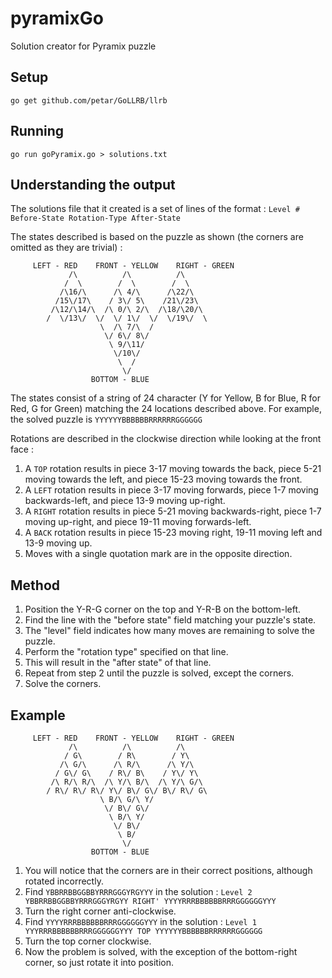 # pyramixGo
Solution creator for Pyramix puzzle

## Setup
`go get github.com/petar/GoLLRB/llrb`

## Running
`go run goPyramix.go > solutions.txt`

## Understanding the output
The solutions file that it created is a set of lines of the format :
`Level # Before-State Rotation-Type After-State`

The states described is based on the puzzle as shown (the corners are omitted as they are trivial) :

```
     LEFT - RED    FRONT - YELLOW    RIGHT - GREEN
             /\          /\          /\
            /  \        /  \        /  \
           /\16/\      /\ 4/\      /\22/\
          /15\/17\    / 3\/ 5\    /21\/23\
         /\12/\14/\  /\ 0/\ 2/\  /\18/\20/\
        /  \/13\/  \/  \/ 1\/  \/  \/19\/  \
                    \  /\ 7/\  /
                     \/ 6\/ 8\/
                      \ 9/\11/
                       \/10\/
                        \  /
                         \/
                  BOTTOM - BLUE
```

The states consist of a string of 24 character (Y for Yellow, B for Blue, R for Red, G for Green) matching the 24 locations described above. For example, the solved puzzle is 
`YYYYYYBBBBBBRRRRRRGGGGGG`

Rotations are described in the clockwise direction while looking at the front face :

1. A `TOP` rotation results in piece 3-17 moving towards the back, piece 5-21 moving towards the left, and piece 15-23 moving towards the front.
2. A `LEFT` rotation results in piece 3-17 moving forwards, piece 1-7 moving backwards-left, and piece 13-9 moving up-right.
3. A `RIGHT` rotation results in piece 5-21 moving backwards-right, piece 1-7 moving up-right, and piece 19-11 moving forwards-left.
4. A `BACK` rotation results in piece 15-23 moving right, 19-11 moving left and 13-9 moving up.
5. Moves with a single quotation mark are in the opposite direction.  

## Method
1. Position the Y-R-G corner on the top and Y-R-B on the bottom-left.
2. Find the line with the "before state" field matching your puzzle's state.
3. The "level" field indicates how many moves are remaining to solve the puzzle.
3. Perform the "rotation type" specified on that line.
4. This will result in the "after state" of that line.
5. Repeat from step 2 until the puzzle is solved, except the corners.
6. Solve the corners.

## Example
```
     LEFT - RED    FRONT - YELLOW    RIGHT - GREEN
             /\          /\          /\
            / G\        / R\        / Y\
           /\ G/\      /\ R/\      /\ Y/\
          / G\/ G\    / R\/ B\    / Y\/ Y\
         /\ R/\ R/\  /\ Y/\ B/\  /\ Y/\ G/\
        / R\/ R\/ R\/ Y\/ B\/ G\/ B\/ R\/ G\
                    \ B/\ G/\ Y/
                     \/ B\/ G\/
                      \ B/\ Y/
                       \/ B\/
                        \ B/
                         \/
                  BOTTOM - BLUE
```

1. You will notice that the corners are in their correct positions, although rotated incorrectly.
2. Find `YBBRRBBGGBBYRRRGGGYRGYYY` in the solution :
`Level 2 YBBRRBBGGBBYRRRGGGYRGYY RIGHT' YYYYRRRBBBBBBRRRGGGGGGYYY`
3. Turn the right corner anti-clockwise.
4. Find `YYYYRRRBBBBBBRRRGGGGGGYYY` in the solution :
`Level 1 YYYRRRBBBBBBRRRGGGGGGYYY TOP YYYYYYBBBBBBRRRRRRGGGGGG`
5. Turn the top corner clockwise.
6. Now the problem is solved, with the exception of the bottom-right corner, so just rotate it into position.

